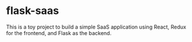 # flask-saas
This is a toy project to build a simple SaaS application using React, Redux for the frontend, and Flask as the backend.
